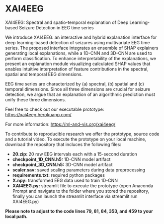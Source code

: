 # XAI4EEG
XAI4EEG: Spectral and spatio-temporal explanation of Deep Learning-based Seizure Detection in EEG time series

We introduce XAI4EEG: an interactive and hybrid explanation interface for deep learning-based detection of seizures using multivariate EEG time series. The proposed interface integrates an ensemble of SHAP explainers generating local explanations, while a 1D-CNN and 3D-CNN are used to perform classification. To enhance interpretability of the explanations, we present an explanation module visualizing calculated SHAP values that enables intuitive interpretation of feature contributions in the spectral, spatial and temporal EEG dimensions.

EEG time series are characterized by (a) spectral, (b) spatial and (c) temporal dimensions. Since all three dimensions are crucial for seizure detection, we argue that an explanation of an algorithmic prediction must unify these three dimensions.

Feel free to check out our executable prototype: https://xai4eeg.herokuapp.com/

For more information: https://ml-and-vis.org/xai4eeg/

To contribute to reproducible research we offer the prototype, source code and a tutorial video.
To execute the prototype on your local machine, download the repository that incluces the following files:

* **20.zip:** 20 raw EEG intervals each with a 15-second duration
* **checkpoint_1D_CNN.h5:** 1D-CNN model artifact 
* **checkpoint_3D_CNN.h5:** 3D-CNN model artifact 
* **scaler.sav:** saved scaling parameters during data preprocessing
* **requirements.txt:** required python packages
* **X.npy:** transformed EEG data used to train 1D-CNN
* **XAI4EEG.py:** streamlit file to execute the prototype (open Anaconda Prompt and navigate to the folder where you stored the repository, finally you can launch the streamlit interface via streamlit run XAI4EEG.py)

**Please note to adjust to the code lines 79, 81, 84, 353, and 459 to your local path.**
